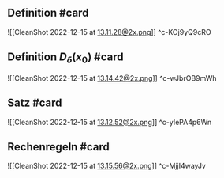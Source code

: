 ## Definition #card 
![[CleanShot 2022-12-15 at 13.11.28@2x.png]]
^c-KOj9yQ9cRO

## Definition $D_\delta(x_0)$ #card 
![[CleanShot 2022-12-15 at 13.14.42@2x.png]]
^c-wJbrOB9mWh

## Satz #card 
![[CleanShot 2022-12-15 at 13.12.52@2x.png]]
^c-yIePA4p6Wn

## Rechenregeln #card 
![[CleanShot 2022-12-15 at 13.15.56@2x.png]]
^c-MjjI4wayJv